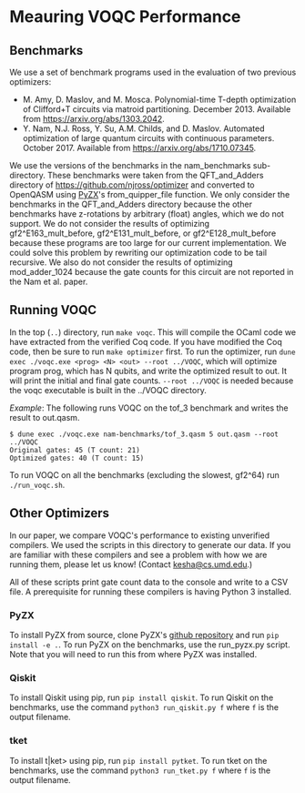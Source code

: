 # Meauring VOQC Performance

## Benchmarks

We use a set of benchmark programs used in the evaluation of two previous optimizers:
- M. Amy, D. Maslov, and M. Mosca. Polynomial-time T-depth optimization of Clifford+T circuits via matroid partitioning. December 2013. Available from https://arxiv.org/abs/1303.2042.
- Y. Nam, N.J. Ross, Y. Su, A.M. Childs, and D. Maslov. Automated optimization of large quantum circuits with continuous parameters. October 2017. Available from https://arxiv.org/abs/1710.07345.

We use the versions of the benchmarks in the nam_benchmarks sub-directory.
These benchmarks were taken from the QFT_and_Adders directory of https://github.com/njross/optimizer and converted to OpenQASM using [PyZX](https://github.com/Quantomatic/pyzx)'s from_quipper_file function.
We only consider the benchmarks in the QFT_and_Adders directory because the other benchmarks have z-rotations by arbitrary (float) angles, which we do not support.
We do not consider the results of optimizing gf2^E163_mult_before, gf2^E131_mult_before, or gf2^E128_mult_before because these programs are too large for our current implementation.
We could solve this problem by rewriting our optimization code to be tail recursive.
We also do not consider the results of optimizing mod_adder_1024 because the gate counts for this circuit are not reported in the Nam et al. paper.

## Running VOQC

In the top (`..`) directory, run `make voqc`. This will compile the OCaml code we have extracted from the verified Coq code. If you have modified the Coq code, then be sure to run `make optimizer` first. To run the optimizer, run `dune exec ./voqc.exe <prog> <N> <out> --root ../VOQC`, which will optimize program prog, which has N qubits, and write the optimized result to out. It will print the initial and final gate counts. `--root ../VOQC` is needed because the voqc executable is built in the ../VOQC directory.

*Example*: The following runs VOQC on the tof_3 benchmark and writes the result to out.qasm.
```
$ dune exec ./voqc.exe nam-benchmarks/tof_3.qasm 5 out.qasm --root ../VOQC
Original gates: 45 (T count: 21)
Optimized gates: 40 (T count: 15)
```

To run VOQC on all the benchmarks (excluding the slowest, gf2^64) run `./run_voqc.sh`.

## Other Optimizers

In our paper, we compare VOQC's performance to existing unverified compilers. We used the scripts in this directory to generate our data. If you are familiar with these compilers and see a problem with how we are running them, please let us know! (Contact <kesha@cs.umd.edu>.)

All of these scripts print gate count data to the console and write to a CSV file. A prerequisite for running these compilers is having Python 3 installed.

### PyZX

To install PyZX from source, clone PyZX's [github repository](https://github.com/Quantomatic/pyzx) and run `pip install -e .`. To run PyZX on the benchmarks, use the run_pyzx.py script. Note that you will need to run this from where PyZX was installed.

### Qiskit

To install Qiskit using pip, run `pip install qiskit`. To run Qiskit on the benchmarks, use the command `python3 run_qiskit.py f` where `f` is the output filename.

### tket

To install t|ket> using pip, run `pip install pytket`. To run tket on the benchmarks, use the command `python3 run_tket.py f` where `f` is the output filename.

